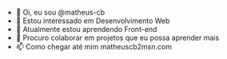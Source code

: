 - 👋 Oi, eu sou @matheus-cb
- 👀 Estou interessado em Desenvolvimento Web
- 🌱 Atualmente estou aprendendo Front-end
- 💞️ Procuro colaborar em projetos que eu possa aprender mais
- 📫 Como chegar até mim matheuscb2msn.com



<!---
matheus-cb/matheus-cb is a ✨ special ✨ repository because its `README.md` (this file) appears on your GitHub profile.
You can click the Preview link to take a look at your changes.
--->
